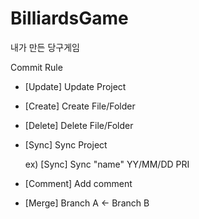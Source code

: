 # BilliardsGame
내가 만든 당구게임

Commit Rule
- [Update] Update Project
- [Create] Create File/Folder
- [Delete] Delete File/Folder
- [Sync] Sync Project
  
  ex) [Sync] Sync "name" YY/MM/DD PRI
- [Comment] Add comment
- [Merge] Branch A <- Branch B